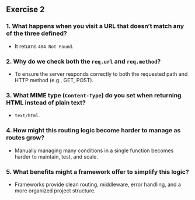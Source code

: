 ## Exercise 2

### 1. What happens when you visit a URL that doesn’t match any of the three defined?  
- It returns `404 Not Found`.  

### 2. Why do we check both the `req.url` and `req.method`?  
- To ensure the server responds correctly to both the requested path and HTTP method (e.g., GET, POST).  

### 3. What MIME type (`Content-Type`) do you set when returning HTML instead of plain text?  
- `text/html`.  

### 4. How might this routing logic become harder to manage as routes grow?  
- Manually managing many conditions in a single function becomes harder to maintain, test, and scale.  

### 5. What benefits might a framework offer to simplify this logic?  
- Frameworks provide clean routing, middleware, error handling, and a more organized project structure.